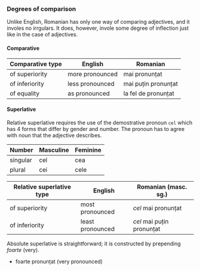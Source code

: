 ### Degrees of comparison

Unlike English, Romanian has only one way of comparing adjectives,
and it involes no irrgulars. It does, however, invole some degree
of inflection just like in the case of adjectives.

#### Comparative

| Comparative type | English         | Romanian            |
|------------------|-----------------|---------------------|
| of superiority   | more pronounced | mai pronunțat       |
| of inferiority   | less pronounced | mai puțin pronunțat |
| of equality      | as pronounced   | la fel de pronunțat |

#### Superlative

Relative superlative requires the use of the demostrative pronoun
`cel` which has 4 forms that differ by gender and number. The
pronoun has to agree with noun that the adjective describes.

| Number   | Masculine | Feminine |
|----------|-----------|----------|
| singular | cel       | cea      |
| plural   | cei       | cele     |

| Relative superlative type | English          | Romanian (masc. sg.)      |
|---------------------------|------------------|---------------------------|
| of superiority            | most pronounced  | *cel* mai pronunțat       |
| of inferiority            | least pronounced | *cel* mai puțin pronunțat |

Absolute superlative is straightforward; it is constructed by
prepending *foarte* (very).

* foarte pronunțat (very pronounced)

